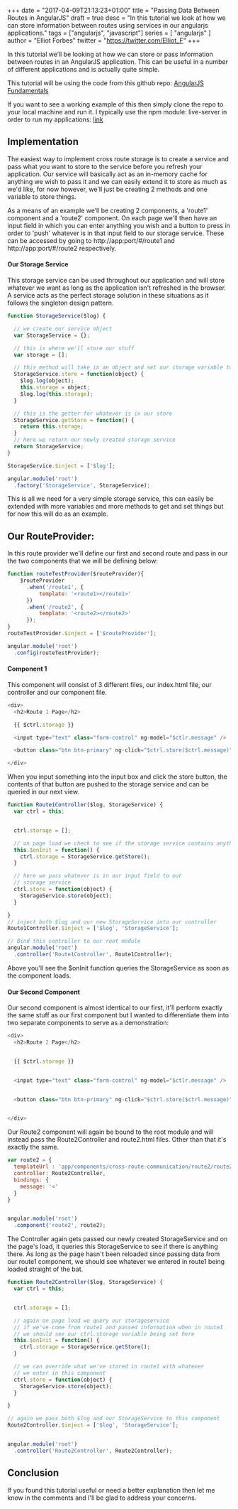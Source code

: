 +++
date = "2017-04-09T21:13:23+01:00"
title = "Passing Data Between Routes in AngularJS"
draft = true
desc = "In this tutorial we look at how we can store information between routes using services in our angularjs applications."
tags = ["angularjs", "javascript"]
series = [ "angularjs" ]
author = "Elliot Forbes"
twitter = "https://twitter.com/Elliot_F"
+++

In this tutorial we’ll be looking at how we can store or pass information between routes in an AngularJS application. This can be useful in a number of different applications and is actually quite simple.


<div class="github-link">
This tutorial will be using the code from this github repo: <a href="https://github.com/elliotforbes/angularjs-fundamentals">AngularJS Fundamentals</a>
</div>

If you want to see a working example of this then simply clone the repo to your local machine and run it. I typically use the npm module: live-server in order to run my applications: [link](https://github.com/tapio/live-server)

## Implementation

The easiest way to implement cross route storage is to create a service and pass what you want to store to the service before you refresh your application. Our service will basically act as an in-memory cache for anything we wish to pass it and we can easily extend it to store as much as we'd like, for now however, we'll just be creating 2 methods and one variable to store things. 

As a means of an example we’ll be creating 2 components, a 'route1' component and a 'route2' component. On each page we'll then have an input field in which you can enter anything you wish and a button to press in order to 'push' whatever is in that input field to our storage service. These can be accessed by going to http://app:port/#/route1 and http://app:port/#/route2 respectively.

#### Our Storage Service

This storage service can be used throughout our application and will store whatever we want as long as the application isn’t refreshed in the browser. A service acts as the perfect storage solution in these situations as it follows the singleton design pattern. 

```js
function StorageService($log) {

  // we create our service object
  var StorageService = {};

  // this is where we'll store our stuff
  var storage = [];

  // this method will take in an object and set our storage variable to whatever that object is
  StorageService.store = function(object) {
    $log.log(object);
    this.storage = object;
    $log.log(this.storage);
  }

  // this is the getter for whatever is in our store
  StorageService.getStore = function() {
    return this.storage;
  }
  // here we return our newly created storage service
  return StorageService;
}

StorageService.$inject = ['$log'];

angular.module('root')
  .factory('StorageService', StorageService);
```

This is all we need for a very simple storage service, this can easily be extended with more variables and more methods to get and set things but for now this will do as an example.

## Our RouteProvider:

In this route provider we'll define our first and second route and pass in our the two components that we will be defining below:

```js
function routeTestProvider($routeProvider){
    $routeProvider
      .when('/route1', {
          template: '<route1></route1>'
      })
      .when('/route2', {
          template: '<route2></route2>'
      });
}
routeTestProvider.$inject = ['$routeProvider'];

angular.module('root')
  .config(routeTestProvider);
```

#### Component 1

This component will consist of 3 different files, our index.html file, our controller and our component file.

```js
<div>
  <h2>Route 1 Page</h2>

  {{ $ctrl.storage }}

  <input type="text" class="form-control" ng-model="$ctlr.message" />

  <button class="btn btn-primary" ng-click="$ctrl.store($ctrl.message)"></button>

</div>
```


When you input something into the input box and click the store button, the contents of that button are pushed to the storage service and can be queried in our next view.


```js
function Route1Controller($log, StorageService) {
  var ctrl = this;


  ctrl.storage = [];

  // on page load we check to see if the storage service contains anything
  this.$onInit = function() {
    ctrl.storage = StorageService.getStore();
  }

  // here we pass whatever is in our input field to our
  // storage service
  ctrl.store = function(object) {
    StorageService.store(object);
  }

}
// inject both $log and our new StorageService into our controller
Route1Controller.$inject = ['$log', 'StorageService'];

// Bind this controller to our root module
angular.module('root')
  .controller('Route1Controller', Route1Controller);
```

Above you’ll see the $onInit function queries the StorageService as soon as the component loads. 

#### Our Second Component

Our second component is almost identical to our first, it'll perform exactly the same stuff as our first component but I wanted to differentiate them into two separate components to serve as a demonstration:

```js
<div>
  <h2>Route 2 Page</h2>


  {{ $ctrl.storage }}


  <input type="text" class="form-control" ng-model="$ctlr.message" />


  <button class="btn btn-primary" ng-click="$ctrl.store($ctrl.message)"></button>


</div>
```

Our Route2 component will again be bound to the root module and will instead pass the Route2Controller and route2.html files. Other than that it's exactly the same.

```js
var route2 = {
  templateUrl : 'app/components/cross-route-communication/route2/route2.html',
  controller: Route2Controller,
  bindings: {
    message: '<'
  }
}


angular.module('root')
  .component('route2', route2);
```

The Controller again gets passed our newly created StorageService and on the page's load, it queries this StorageService to see if there is anything there. As long as the page hasn't been reloaded since passing data from our route1 component, we should see whatever we entered in route1 being loaded straight of the bat.

```js
function Route2Controller($log, StorageService) {
  var ctrl = this;


  ctrl.storage = [];

  // again on page load we query our storageservice
  // if we've come from route1 and passed information when in route1
  // we should see our ctrl.storage variable being set here
  this.$onInit = function() {
    ctrl.storage = StorageService.getStore();
  }

  // we can override what we've stored in route1 with whatever
  // we enter in this component
  ctrl.store = function(object) {
    StorageService.store(object);
  }

}

// again we pass both $log and our StorageService to this component
Route2Controller.$inject = ['$log', 'StorageService'];


angular.module('root')
  .controller('Route2Controller', Route2Controller);
```

## Conclusion

If you found this tutorial useful or need a better explanation then let me know in the comments and I'll be glad to address your concerns.